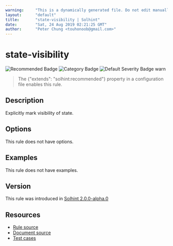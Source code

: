 ```yaml
---
warning:     "This is a dynamically generated file. Do not edit manually."
layout:      "default"
title:       "state-visibility | Solhint"
date:        "Sat, 24 Aug 2019 02:21:25 GMT"
author:      "Peter Chung <touhonoob@gmail.com>"
---
```


# state-visibility
![Recommended Badge](https://img.shields.io/badge/-Recommended-brightgreen)
![Category Badge](https://img.shields.io/badge/-Security%20Rules-informational)
![Default Severity Badge warn](https://img.shields.io/badge/Default%20Severity-warn-yellow)
> The {"extends": "solhint:recommended"} property in a configuration file enables this rule.


## Description
Explicitly mark visibility of state.

## Options
This rule does not have options.

## Examples
This rule does not have examples.

## Version
This rule was introduced in [Solhint 2.0.0-alpha.0](https://github.com/protofire/solhint/tree/v2.0.0-alpha.0)

## Resources
- [Rule source](https://github.com/protofire/solhint/tree/master/lib/rules/security/state-visibility.js)
- [Document source](https://github.com/protofire/solhint/tree/master/docs/rules/security/state-visibility.md)
- [Test cases](https://github.com/protofire/solhint/tree/master/test/rules/security/state-visibility.js)
